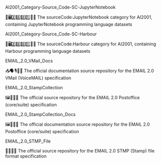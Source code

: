 
AI2001_Category-Source_Code-SC-JupyterNotebook

🧠️🖥️2️⃣️0️⃣️0️⃣️1️⃣️💾️📜️ The sourceCode:JupyterNotebook category for AI2001, containing JupyterNotebook programming language datasets

AI2001_Category-Source_Code-SC-Harbour

🧠️🖥️2️⃣️0️⃣️0️⃣️1️⃣️💾️📜️ The sourceCode:Harbour category for AI2001, containing Harbour programming language datasets

EMAIL_2.0_VMail_Docs

📥️🗣️🎙️📧️📖️ The official documentation source repository for the EMAIL 2.0 VMail (VoiceMAIL) specification

EMAIL_2.0_StampCollection

🖼️💌️📧️💾️ The official source repository for the EMAIL 2.0 Postoffice (core/suite) specification

EMAIL_2.0_StampCollection_Docs

🖼️💌️📧️📖️ The official documentation source repository for the EMAIL 2.0 Postoffice (core/suite) specification

EMAIL_2.0_STMP_File

📄️💌️📧️💾️ The official source repository for the EMAIL 2.0 STMP (Stamp) file format specification

